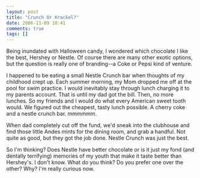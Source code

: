 ```yaml
---
layout: post
title: "Crunch Or Krackel?"
date: 2006-11-09 10:41
comments: true
tags: []
---
```

Being inundated with Halloween candy, I wondered which chocolate I like the best, Hershey or Nestle. Of course there are many other exotic options, but the question is really one of branding--a Coke or Pepsi kind of venture. 

I happened to be eating a small Nestle Crunch bar when thoughts of my childhood crept up. Each summer morning,  my Mom dropped me off at the pool for swim practice. I would inevitably stay through lunch charging it to my parents account. That is until my dad got the bill. Then, no more lunches. So my friends and I would do what every American sweet tooth would. We figured out the cheapest, tasty lunch possible. A cherry coke and a nestle crunch bar. mmmmmm.

When dad completely cut off the fund, we'd sneak into the clubhouse and find those little Andes mints for the dining room, and grab a handful. Not quite as good, but they got the job done. Nestle Crunch was just the best.

So I'm thinking? Does Nestle have better chocolate or is it just my fond (and dentally terrifying) memories of my youth that make it taste better than Hershey's. I don't know. What do you think? Do you prefer one over the other? Why? I'm really curious now.